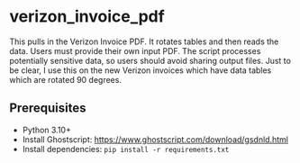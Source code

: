 # verizon_invoice_pdf
This pulls in the Verizon Invoice PDF. It rotates tables and then reads the data. Users must provide their own input PDF. The script processes potentially sensitive data, so users should avoid sharing output files. Just to be clear, I use this on the new Verizon invoices which have data tables which are rotated 90 degrees.

## Prerequisites
- Python 3.10+
- Install Ghostscript: https://www.ghostscript.com/download/gsdnld.html
- Install dependencies: `pip install -r requirements.txt`
